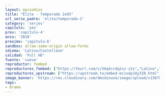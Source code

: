 ```yaml
---
layout: episodios
title: "Élite - Temporada 2x05"
url_serie_padre: 'elite/temporada-2'
category: 'series'
capitulo: 'yes'
prev: 'capitulo-4'
anio: '2018'
proximo: 'capitulo-6'
sandbox: allow-same-origin allow-forms
idioma: 'Latino/Castellano'
calidad: 'Full HD'
fuente: 'cueva'
reproductor: fembed
reproductores_fembed: ["https://feurl.com/v/56q4rcdq2xz-z1x","Latino","https://feurl.com/v/13mkztj6ed3pe2r","Latino","https://myurlshort.live/v/jjk76sdqe-250j7","Latino","https://gdriveplayer.co/embed2.php?link=Q0QCCvZeFs4O9vsAYFaZ4gIonZ6s8akLwnoLEw7KO8JOHgtmdJHJdqpPR%252B0BuAZSjQGgRxnNI9mvKRDioAPbmNZwF8ghLVwoOLUGjOLf0dtjK1yvd8Hd13SIkNMPpbYu0e6nWyXzOrVY86VkJAhflTDx%252B%252FjHSS5NK6fYAhxsMpWnGdLHZ86%252FHEk4SY%252BrBHAwx5M6DD3oWzvtYNnolyRsqz","Latino","https://myurlshort.live/v/14lewfjn5w50j7w","Castellano","https://api.cuevana3.io/stream/index.php?file=ek5lbm9xYWNrS0xYMTZLa2xNbkdvY3ZTb3BtZng4TGp6ZFpobGFMUGtPUFgzSmFhbk1XTzVkblBtS1JnbEplb21KUm5ZSlRTMGViVTBxZGdsdEhPb3RqWGFtTm1scHFqbk1LR2gzV3l3THVvd29aaVpjR21vNW1Sb0tKbmhkZlUwTXlYb1hmSDFOZkpuV1JuYTVTWHBKbVhiR1Z5MHREbTJNS25xNlBIbnViSjFaeVg","Castellano","https://feurl.com/v/e2nj6a-e21pzm6p","Castellano","https://feurl.com/v/q2l2wcewe7xd-y1","Castellano","https://mstream.website/ba3d7vdpj9mw","Castellano","https://feurl.com/v/j8qdlsdjzl7e1n6","Castellano","https://mstream.website/chnemmhj4v5f","Castellano"]
reproductores_upstream: ["https://upstream.to/embed-mc1xdp18y328.html","Latino","https://upstream.to/embed-yyer0h279orz.html","Castellano"]
image_banner: 'https://res.cloudinary.com/dmsdzouoo/image/upload/v1567919047/Elite-temporada-2-castellano-online-min_a2xd2n.jpg'
tags:
- Drama
---
```












